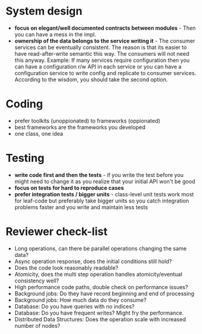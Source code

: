 
# System design

* **focus on elegant/well documented contracts between modules** - Then you can have a mess in the impl.
* **ownership of the data belongs to the service writing it** - The consumer services can be eventually consistent. The reason is that its easier to have read-after-write semantic this way. The consumers will not need this anyway. Example: If many services require configuration then you can have a configuration r/w API in each service or you can have a configuration service to write config and replicate to consumer services. According to the wisdom, you should take the second option.

# Coding

* prefer toolkits (unoppionated) to frameworks (oppionated)
* best frameworks are the frameworks you developed
* one class, one idea

# Testing

* **write code first and then the tests** - if you write the test before you might need to change it as you realize that your initial API won't be good
* **focus on tests for hard to reproduce cases**
* **prefer integration tests / bigger units** - class-level unit tests work most for leaf-code but preferably take bigger units so you catch integration problems faster and you write and maintain less tests

# Reviewer check-list

* Long operations, can there be parallel operations changing the same data?
* Async operation response, does the initial conditions still hold? 
* Does the code look reasonably readable?
* Atomicity, does the multi step operation handles atomicity/eventual consistency well?
* High performance code paths, double check on performance issues?
* Background jobs: Do they have record beginning and end of processing
* Background jobs: How much data do they consume?
* Database: Do you have queries with no indices?
* Database: Do you have frequent writes? Might fry the performance.
* Distributed Data Structures: Does the operation scale with increased number of nodes?

